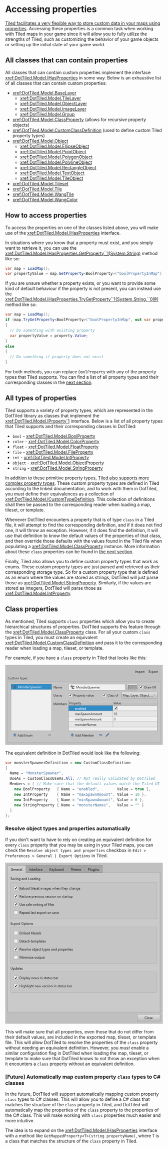 # Accessing properties

[Tiled facilitates a very flexible way to store custom data in your maps using properties](https://doc.mapeditor.org/en/stable/manual/custom-properties/#custom-properties). Accessing these properties is a common task when working with Tiled maps in your game since it will allow you to fully utilize the strengths of Tiled, such as customizing the behavior of your game objects or setting up the initial state of your game world.

## All classes that can contain properties

All classes that can contain custom properties implement the interface <xref:DotTiled.Model.IHasProperties> in some way. Below is an exhaustive list of all classes that can contain custom properties:

- <xref:DotTiled.Model.BaseLayer> 
    - <xref:DotTiled.Model.TileLayer>
    - <xref:DotTiled.Model.ObjectLayer>
    - <xref:DotTiled.Model.ImageLayer>
    - <xref:DotTiled.Model.Group>
- <xref:DotTiled.Model.ClassProperty> (allows for recursive property objects)
- <xref:DotTiled.Model.CustomClassDefinition> (used to define custom Tiled property types)
- <xref:DotTiled.Model.Object>
    - <xref:DotTiled.Model.EllipseObject>
    - <xref:DotTiled.Model.PointObject>
    - <xref:DotTiled.Model.PolygonObject>
    - <xref:DotTiled.Model.PolylineObject>
    - <xref:DotTiled.Model.RectangleObject>
    - <xref:DotTiled.Model.TextObject>
    - <xref:DotTiled.Model.TileObject>
- <xref:DotTiled.Model.Tileset>
- <xref:DotTiled.Model.Tile>
- <xref:DotTiled.Model.WangTile>
- <xref:DotTiled.Model.WangColor>

## How to access properties

To access the properties on one of the classes listed above, you will make use of the <xref:DotTiled.Model.IHasProperties> interface.

In situations where you know that a property must exist, and you simply want to retrieve it, you can use the <xref:DotTiled.Model.IHasProperties.GetProperty``1(System.String)> method like so:

```csharp
var map = LoadMap();
var propertyValue = map.GetProperty<BoolProperty>("boolPropertyInMap").Value;
```

If you are unsure whether a property exists, or you want to provide some kind of default behaviour if the property is not present, you can instead use the <xref:DotTiled.Model.IHasProperties.TryGetProperty``1(System.String,``0@)> method like so:

```csharp
var map = LoadMap();
if (map.TryGetProperty<BoolProperty>("boolPropertyInMap", out var property))
{
  // Do something with existing property
  var propertyValue = property.Value;
}
else
{
  // Do something if property does not exist
}
```

For both methods, you can replace `BoolProperty` with any of the property types that Tiled supports. You can find a list of all property types and their corresponding classes in the [next section](#all-types-of-properties).

## All types of properties

Tiled supports a variety of property types, which are represented in the DotTiled library as classes that implement the <xref:DotTiled.Model.IProperty`1> interface. Below is a list of all property types that Tiled supports and their corresponding classes in DotTiled:

- `bool` - <xref:DotTiled.Model.BoolProperty>
- `color` - <xref:DotTiled.Model.ColorProperty>
- `float` - <xref:DotTiled.Model.FloatProperty>
- `file` - <xref:DotTiled.Model.FileProperty>
- `int` - <xref:DotTiled.Model.IntProperty>
- `object` - <xref:DotTiled.Model.ObjectProperty>
- `string` - <xref:DotTiled.Model.StringProperty>

In addition to these primitive property types, [Tiled also supports more complex property types](https://doc.mapeditor.org/en/stable/manual/custom-properties/#custom-types). These custom property types are defined in Tiled according to the linked documentation, and to work with them in DotTiled, you *must* define their equivalences as a collection of <xref:DotTiled.Model.ICustomTypeDefinition>. This collection of definitions shall then be passed to the corresponding reader when loading a map, tileset, or template.

Whenever DotTiled encounters a property that is of type `class` in a Tiled file, it will attempt to find the corresponding definition, and if it does not find one, it will throw an exception. However, if it does find the definition, it will use that definition to know the default values of the properties of that class, and then override those defaults with the values found in the Tiled file when populating a <xref:DotTiled.Model.ClassProperty> instance. More information about these `class` properties can be found in [the next section](#class-properties).

Finally, Tiled also allows you to define custom property types that work as enums. These custom property types are just parsed and retrieved as their corresponding storage type. So for a custom property type that is defined as an enum where the values are stored as strings, DotTiled will just parse those as <xref:DotTiled.Model.StringProperty>. Similarly, if the values are stored as integers, DotTiled will parse those as <xref:DotTiled.Model.IntProperty>.

## Class properties

As mentioned, Tiled supports `class` properties which allow you to create hierarchical structures of properties. DotTiled supports this feature through the <xref:DotTiled.Model.ClassProperty> class. For all your custom `class` types in Tiled, you must create an equivalent <xref:DotTiled.Model.CustomClassDefinition> and pass it to the corresponding reader when loading a map, tileset, or template.

For example, if you have a `class` property in Tiled that looks like this:

![MonsterSpawner class in Tiled UI](../images/monster-spawner-class.png)

The equivalent definition in DotTiled would look like the following:

```csharp
var monsterSpawnerDefinition = new CustomClassDefinition
{
  Name = "MonsterSpawner",
  UseAs = CustomClassUseAs.All, // Not really validated by DotTiled
  Members = [ // Make sure that the default values match the Tiled UI
    new BoolProperty   { Name = "enabled",        Value = true },
    new IntProperty    { Name = "maxSpawnAmount", Value = 10 },
    new IntProperty    { Name = "minSpawnAmount", Value = 0 },
    new StringProperty { Name = "monsterNames",   Value = "" }
  ]
};
```

### Resolve object types and properties automatically

If you don't want to have to rely on creating an equivalent definition for every `class` property that you may be using in your Tiled maps, you can check the `Resolve object types and properties` checkbox in `Edit > Preferences > General | Export Options` in Tiled. 

![Resolve object types and properties](../images/resolve-types.png)

This will make sure that all properties, even those that do not differ from their default values, are included in the exported map, tileset, or template file. This will allow DotTiled to resolve the properties of the `class` property without needing an equivalent definition. However, you *must* enable a similar configuration flag in DotTiled when loading the map, tileset, or template to make sure that DotTiled knows to not throw an exception when it encounters a `class` property without an equivalent definition.

### [Future] Automatically map custom property `class` types to C# classes

In the future, DotTiled will support automatically mapping custom property `class` types to C# classes. This will allow you to define a C# class that matches the structure of the `class` property in Tiled, and DotTiled will automatically map the properties of the `class` property to the properties of the C# class. This will make working with `class` properties much easier and more intuitive.

The idea is to expand on the <xref:DotTiled.Model.IHasProperties> interface with a method like `GetMappedProperty<T>(string propertyName)`, where `T` is a class that matches the structure of the `class` property in Tiled.